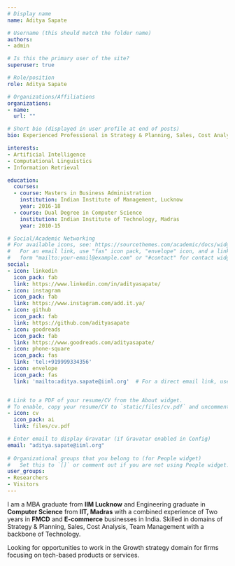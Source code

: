 ```yaml
---
# Display name
name: Aditya Sapate

# Username (this should match the folder name)
authors:
- admin

# Is this the primary user of the site?
superuser: true

# Role/position
role: Aditya Sapate

# Organizations/Affiliations
organizations:
- name: 
  url: ""

# Short bio (displayed in user profile at end of posts)
bio: Experienced Professional in Strategy & Planning, Sales, Cost Analysis, Team Management with a backbone of Technology.

interests:
- Artificial Intelligence
- Computational Linguistics
- Information Retrieval

education:
  courses:
  - course: Masters in Business Administration
    institution: Indian Institute of Management, Lucknow
    year: 2016-18
  - course: Dual Degree in Computer Science
    institution: Indian Institute of Technology, Madras
    year: 2010-15

# Social/Academic Networking
# For available icons, see: https://sourcethemes.com/academic/docs/widgets/#icons
#   For an email link, use "fas" icon pack, "envelope" icon, and a link in the
#   form "mailto:your-email@example.com" or "#contact" for contact widget.
social:
- icon: linkedin
  icon_pack: fab
  link: https://www.linkedin.com/in/adityasapate/
- icon: instagram
  icon_pack: fab
  link: https://www.instagram.com/add.it.ya/
- icon: github
  icon_pack: fab
  link: https://github.com/adityasapate
- icon: goodreads
  icon_pack: fab
  link: https://www.goodreads.com/adityasapate/
- icon: phone-square
  icon_pack: fas
  link: 'tel:+919999334356'  
- icon: envelope
  icon_pack: fas
  link: 'mailto:aditya.sapate@iiml.org'  # For a direct email link, use "mailto:test@example.org".


# Link to a PDF of your resume/CV from the About widget.
# To enable, copy your resume/CV to `static/files/cv.pdf` and uncomment the lines below.
- icon: cv
  icon_pack: ai
  link: files/cv.pdf

# Enter email to display Gravatar (if Gravatar enabled in Config)
email: "aditya.sapate@iiml.org"
  
# Organizational groups that you belong to (for People widget)
#   Set this to `[]` or comment out if you are not using People widget.  
user_groups:
- Researchers
- Visitors
---
```


I am a MBA graduate from <b>IIM Lucknow</b> and Engineering graduate in <b>Computer Science</b> from <b>IIT, Madras</b> with a combined experience of Two years in <b>FMCD</b> and <b>E-commerce</b> businesses in India. Skilled in domains of Strategy & Planning, Sales, Cost Analysis, Team Management with a backbone of Technology. 

Looking for opportunities to work in the Growth strategy domain for firms focusing on tech-based products or services.